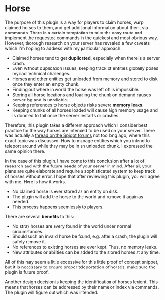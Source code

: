 # Horse

The purpose of this plugin is a way for players to claim horses, warp claimed horses to them, and get additional information about them, via commands.  There is a certain temptation to take the easy route and implement the requested commands in the quickest and most obvious way.  However, thorough research on your server has revealed a few caveats which I'm hoping to address with my particular approach.

- Claimed horses tend to get **duplicated**, especially when there is a server crash.
- Even without duplication issues, keeping track of entities globally poses myriad technical challenges.
- Horses and other entities get unloaded from memory and stored to disk once they enter an empty chunk.
- Finding out where in world the horse was left off is impossible.
- Storing all horse locations and loading the chunk on demand causes server lag and is unreliable.
- Keeping references to horse objects risks severe **memory leaks**.
- Keeping chunks of all horses loaded will cause high memory usage and is doomed to fail once the server restarts or crashes.

Therefore, this plugin takes a different approach which I consider best practice for the way horses are intended to be used on your server.  There was actually a [thread on the Spigot forums](https://www.spigotmc.org/threads/getting-entity-problem.332246/) not too long ago, where this exact topic was discussed.  How to manage entities which you intend to teleport around while they may be in an unloaded chunk.  I expressed the same opinion there.

In the case of this plugin, I have come to this conclusion after a lot of research and with the future needs of your server in mind.  After all, your plans are quite elaborate and require a sophisticated system to keep track of horses without error.  I hope that after reviewing this plugin, you will agree with me.  Here is how it works.
- No claimed horse is ever stored as an entity on disk.
- The plugin will add the horse to the world and remove it again as needed.
- This process happens seemlessly to players.

There are several **benefits** to this:
- No stray horses are every found in the world under normal circumstances.
- Should such an invalid horse be found, e.g. after a crash, the plugin will safely remove it.
- No references to existing horses are ever kept. Thus, no memory leaks.
- New attributes or abilities can be added to the stored horses at any time.

All of this may seem a little excessive for this little proof of concept snippet, but it is necessary to ensure proper teleportation of horses, make sure the plugin is future proof.

Another design decision is keeping the identification of horses lenient.  This means that horses can be addressed by their name or index via commands.  The plugin will figure out which was intended.